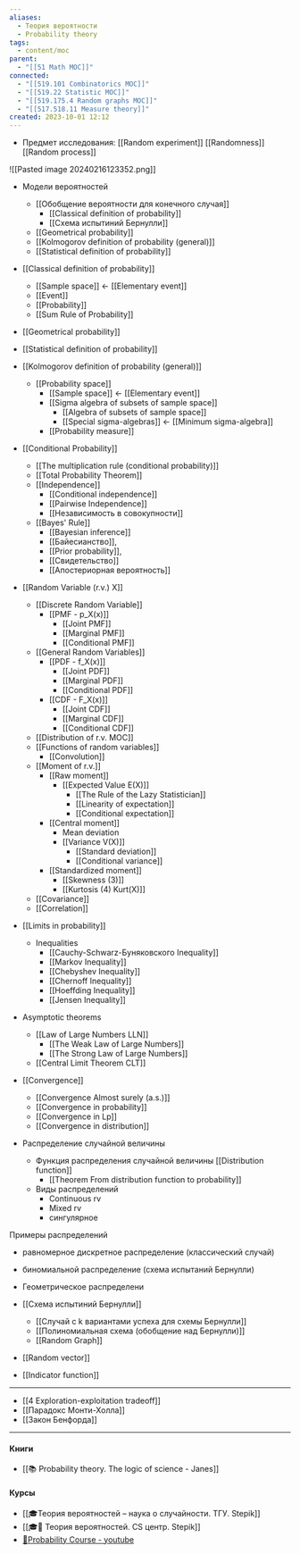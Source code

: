 ```yaml
---
aliases:
  - Теория вероятности
  - Probability theory
tags:
  - content/moc
parent:
  - "[[51 Math MOC]]"
connected:
  - "[[519.101 Combinatorics MOC]]"
  - "[[519.22 Statistic MOC]]"
  - "[[519.175.4 Random graphs MOC]]"
  - "[[517.518.11 Measure theory]]"
created: 2023-10-01 12:12
---
```

   - Предмет исследования:  [[Random experiment]]  [[Randomness]] [[Random process]]

![[Pasted image 20240216123352.png]]

- Модели вероятностей
    - [[Обобщение вероятности для конечного случая]]
        - [[Classical definition of probability]]
        - [[Схема испытиний Бернулли]]
    - [[Geometrical probability]]
    - [[Kolmogorov definition of probability (general)]]
    - [[Statistical definition of probability]]

- [[Classical definition of probability]]
    - [[Sample space]] <- [[Elementary event]]
    - [[Event]]
    - [[Probability]]
    - [[Sum Rule of Probability]]
- [[Geometrical probability]]
- [[Statistical definition of probability]]
- [[Kolmogorov definition of probability (general)]]
    - [[Probability space]]
        - [[Sample space]] <- [[Elementary event]]
        - [[Sigma algebra of subsets of sample space]]
            - [[Algebra of subsets of sample space]]
            - [[Special sigma-algebras]] <- [[Minimum sigma-algebra]]
        - [[Probability measure]]

- [[Conditional Probability]] 
    - [[The multiplication rule (conditional probability)]]
    - [[Total Probability Theorem]]
    - [[Independence]]
        - [[Conditional independence]]
        - [[Pairwise Independence]]
        - [[Независимость в совокупности]]
    - [[Bayes' Rule]]
        - [[Bayesian inference]]
        - [[Байесианство]],
        - [[Prior probability]],
        - [[Свидетельство]]
        - [[Апостериорная вероятность]]


- [[Random Variable (r.v.) X]]
    - [[Discrete Random Variable]]
        - [[PMF - p_X(x)]]
            - [[Joint PMF]]
            - [[Marginal PMF]]
            - [[Conditional PMF]]
    - [[General Random Variables]]
        - [[PDF - f_X(x)]]
            - [[Joint PDF]]
            - [[Marginal PDF]]
            - [[Conditional PDF]]
        - [[CDF - F_X(x)]]
            - [[Joint CDF]]
            - [[Marginal CDF]]
            - [[Conditional CDF]]
    - [[Distribution of r.v. MOC]]
    - [[Functions of random variables]]
        - [[Convolution]]
    - [[Moment of r.v.]]
        - [[Raw moment]]
            - [[Expected Value E(X)]] 
                - [[The Rule of the Lazy Statistician]]
                - [[Linearity of expectation]]
                - [[Conditional expectation]]
        - [[Central moment]]
            - Mean deviation
            - [[Variance V(X)]]
                - [[Standard deviation]]
                - [[Conditional variance]]
        - [[Standardized moment]]
            - [[Skewness (3)]]
            - [[Kurtosis (4) Kurt(X)]]
    - [[Covariance]]
    - [[Correlation]]

- [[Limits in probability]]
    - Inequalities
        - [[Cauchy-Schwarz-Буняковского Inequality]]
        - [[Markov Inequality]]
        - [[Chebyshev Inequality]] 
        - [[Chernoff Inequality]]
        - [[Hoeffding Inequality]]
        - [[Jensen Inequality]]
- Asymptotic theorems
    - [[Law of Large Numbers LLN]]
        - [[The Weak Law of Large Numbers]]
        - [[The Strong Law of Large Numbers]]
    - [[Central Limit Theorem CLT]] 
- [[Convergence]]
    - [[Convergence Almost surely (a.s.)]] 
    - [[Convergence in probability]] 
    - [[Convergence in Lp]] 
    - [[Convergence in distribution]]




- Распределение случайной величины 
    - Функция распределения случайной величины [[Distribution function]]
        - [[Theorem From distribution function to probability]]
    - Виды распределений
        - Continuous rv
        - Mixed rv
        - сингулярное

Примеры распределений
- равномерное дискретное распределение (классический случай)
- биномиальной распределение (схема испытаний Бернулли)
- Геометрическое распределени 

- [[Схема испытиний Бернулли]]
    - [[Случай с k вариантами успеха для схемы Бернулли]]
    - [[Полиномиальная схема (обобщение над Бернулли)]]
    - [[Random Graph]] 




- [[Random vector]]


- [[Indicator function]]


---


- [[4 Exploration-exploitation tradeoff]]
- [[Парадокс Монти-Холла]]
- [[Закон Бенфорда]]


---
#### Книги
- [[📚 Probability theory. The logic of science - Janes]]

#### Курсы
- [[🎓Теория вероятностей – наука о случайности. ТГУ. Stepik]]
- [[🎓🌰 Теория вероятностей. CS центр. Stepik]]
- [🎥Probability Course - youtube](https://www.youtube.com/channel/UCITVu6N08ljfYjuP98nXsLA/playlists)

